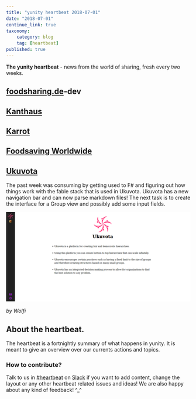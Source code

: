 ```yaml
---
title: "yunity heartbeat 2018-07-01"
date: "2018-07-01"
continue_link: true
taxonomy:
    category: blog
    tag: [heartbeat]
published: true
---
```


**The yunity heartbeat** - news from the world of sharing, fresh every two weeks.

## [foodsharing.de](https://foodsharing.de)-dev



## [Kanthaus](https://kanthaus.online)




## [Karrot](https://karrot.world)




## [Foodsaving Worldwide](https://foodsaving.world)



## [Ukuvota](https://gitlab.com/yunity/ukuvota)
The past week was consuming by getting used to F# and figuring out how things work with the fable stack that is used in Ukuvota.
Ukuvota has a new navigation bar and can now parse markdown files! The next task is to create the interface for a Group view and possibly add some input fields.

![](ukuvota-progress.png)

_by Wolfi_

## About the heartbeat.
The heartbeat is a fortnightly summary of what happens in yunity. It is meant to give an overview over our currents actions and topics.

### How to contribute?
Talk to us in [#heartbeat](https://yunity.slack.com/messages/heartbeat/) on [Slack](https://slackin.yunity.org) if you want to add content, change the layout or any other heartbeat related issues and ideas! We are also happy about any kind of feedback! ^\_^

